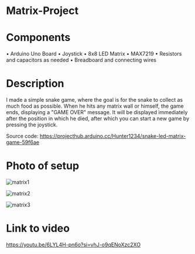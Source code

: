 # Matrix-Project

# Components
• Arduino Uno Board
• Joystick
• 8x8 LED Matrix
• MAX7219
• Resistors and capacitors as needed
• Breadboard and connecting wires

# Description 
I made a simple snake game, where the goal is for the snake to collect as much food as possible. When he hits any matrix wall or himself, the game ends, displaying a "GAME OVER" message. It will be displayed immediately after the position in which he died, after which you can start a new game by pressing the joystick.

Source code: https://projecthub.arduino.cc/Hunter1234/snake-led-matrix-game-59f6ae

# Photo of setup

![matrix1](https://github.com/Ramona23serban/Matrix-Project/assets/116956079/40b9097c-e88c-42d6-935b-1fad8f04a0ca)


![matrix2](https://github.com/Ramona23serban/Matrix-Project/assets/116956079/ff953f45-0a63-4ec6-906c-00ee8d188380)

![matrix3](https://github.com/Ramona23serban/Matrix-Project/assets/116956079/dc3f02f1-a5ef-4ab5-a19e-cd68a137dd19)

# Link to video
https://youtu.be/6LYL4H-pn6o?si=vhJ-o9qENoXzc2XO
